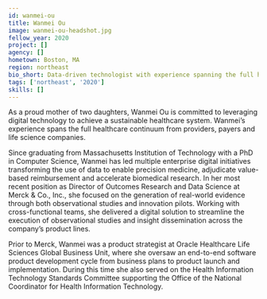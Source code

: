 ```yaml
---
id: wanmei-ou
title: Wanmei Ou
image: wanmei-ou-headshot.jpg
fellow_year: 2020
project: []
agency: []
hometown: Boston, MA
region: northeast
bio_short: Data-driven technologist with experience spanning the full healthcare continuum.
tags: ['northeast', '2020']
skills: []
---
```


As a proud mother of two daughters, Wanmei Ou is committed to leveraging digital technology to achieve a sustainable healthcare system. Wanmei’s experience spans the full healthcare continuum from providers, payers and life science companies.

Since graduating from Massachusetts Institution of Technology with a PhD in Computer Science, Wanmei has led multiple enterprise digital initiatives transforming the use of data to enable precision medicine, adjudicate value-based reimbursement and accelerate biomedical research. In her most recent position as Director of Outcomes Research and Data Science at Merck & Co., Inc., she focused on the generation of real-world evidence through both observational studies and innovation pilots. Working with cross-functional teams, she delivered a digital solution to streamline the execution of observational studies and insight dissemination across the company’s product lines.

Prior to Merck, Wanmei was a product strategist at Oracle Healthcare Life Sciences Global Business Unit, where she oversaw an end-to-end software product development cycle from business plans to product launch and implementation. During this time she also served on the Health Information Technology Standards Committee supporting the Office of the National Coordinator for Health Information Technology.
